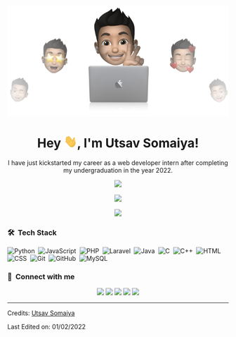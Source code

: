 <p align="center"><img src="https://github.com/UtsavSomaiya/UtsavSomaiya/blob/main/cover-thompson.png"></p>

<h1 align="center"> Hey <img src="https://github.com/UtsavSomaiya/UtsavSomaiya/blob/main/Hi.gif" width="30px">, I'm Utsav Somaiya!</h1>

<p align="center" width="150px"> I have just kickstarted my career as a web developer intern after completing my undergraduation in the year 2022.</p>

<p align="center"><img src=https://github-readme-stats.vercel.app/api/top-langs/?username=UtsavSomaiya&layout=compact&hide=TSQL&theme=chartreuse-light></p>
<p align="center"><img src=https://github-readme-stats.vercel.app/api?username=UtsavSomaiya&count_private=true&show_icons=true&&theme=chartreuse-light&include_all_commits=true width="400"></p>
<p align="center"><img src=https://github-readme-streak-stats.herokuapp.com/?user=UtsavSomaiya&theme=chartreuse-light></p>

### 🛠 &nbsp;Tech Stack
![Python](https://img.shields.io/badge/-Python-05122A?style=flat&logo=python)&nbsp;
![JavaScript](https://img.shields.io/badge/-JavaScript-05122A?style=flat&logo=javascript)&nbsp;
![PHP](https://img.shields.io/badge/-PHP-05122A?style=flat&logo=php&logoColor=777BB4)&nbsp;
![Laravel](https://img.shields.io/badge/-Laravel-05122A?style=flat&logo=laravel&logoColor=FF2D20)&nbsp;
![Java](https://img.shields.io/badge/-Java-05122A?style=flat&logo=Java&logoColor=FFA518)&nbsp;
![C](https://img.shields.io/badge/-C-05122A?style=flat&logo=C&logoColor=A8B9CC)&nbsp;
![C++](https://img.shields.io/badge/-C++-05122A?style=flat&logo=C%2B%2B&logoColor=00599C)&nbsp;
![HTML](https://img.shields.io/badge/-HTML-05122A?style=flat&logo=HTML5)&nbsp;
![CSS](https://img.shields.io/badge/-CSS-05122A?style=flat&logo=CSS3&logoColor=1572B6)&nbsp;
![Git](https://img.shields.io/badge/-Git-05122A?style=flat&logo=git)&nbsp;
![GitHub](https://img.shields.io/badge/-GitHub-05122A?style=flat&logo=github)&nbsp;
![MySQL](https://img.shields.io/badge/-MySQL-05122A?style=flat&logo=mysql&logoColor=4479A1)&nbsp;

### :link: &nbsp;Connect with me

<p align="center">
 <a href="https://linkedin.com/in/utsavsomaiya"><img src=https://img.shields.io/badge/-Utsav%20Somaiya-0077B5?style=for-the-badge&logo=Linkedin&logoColor=white></a>
 <a href="mailto:utsavsomaiya4464@gmail.com"><img src=https://img.shields.io/badge/-Utsav%20Somaiya-D14836?style=for-the-badge&logo=Gmail&logoColor=white></a>
 <a href="https://www.instagram.com/_.utsavsomaiya._"><img src=https://img.shields.io/badge/-Utsav%20Somaiya-E4405F?style=for-the-badge&logo=Instagram&logoColor=white></a>
 <a href="https://www.facebook.com/utsav.somaiya.3"><img src=https://img.shields.io/badge/-Utsav%20Somaiya-blue?style=for-the-badge&logo=Facebook&logoColor=white></a>
 <a href="https://github.com/UtsavSomaiya"><img src=https://img.shields.io/badge/-Utsav%20Somaiya-black?style=for-the-badge&logo=Github&logoColor=white></a>
  
-----
Credits: [Utsav Somaiya](https://github.com/UtsavSomaiya)

Last Edited on: 01/02/2022
